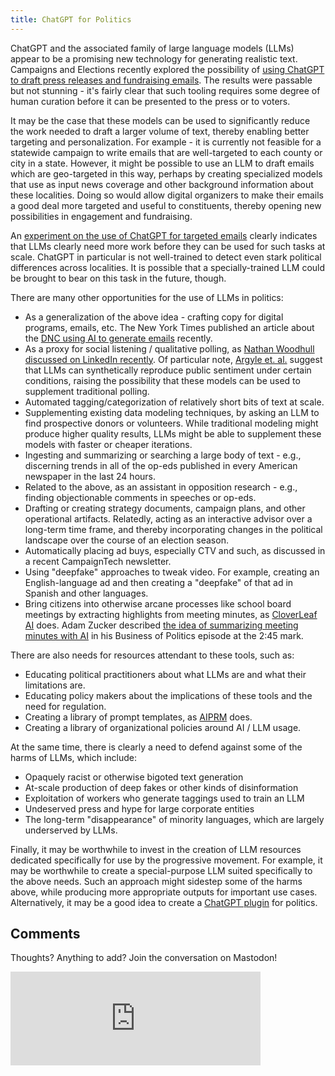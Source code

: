```yaml
---
title: ChatGPT for Politics
---
```


ChatGPT and the associated family of large language models (LLMs) appear to be a promising new technology for generating realistic text. Campaigns and Elections recently explored the possibility of [using ChatGPT to draft press releases and fundraising emails](https://campaignsandelections.com/campaigntech/what-ai-tools-like-chatgpt-mean-for-political-consultants/). The results were passable but not stunning - it's fairly clear that such tooling requires some degree of human curation before it can be presented to the press or to voters.

It may be the case that these models can be used to significantly reduce the work needed to draft a larger volume of text, thereby enabling better targeting and personalization. For example - it is currently not feasible for a statewide campaign to write emails that are well-targeted to each county or city in a state. However, it might be possible to use an LLM to draft emails which are geo-targeted in this way, perhaps by creating specialized models that use as input news coverage and other background information about these localities. Doing so would allow digital organizers to make their emails a good deal more targeted and useful to constituents, thereby opening new possibilities in engagement and fundraising.

An [experiment on the use of ChatGPT for targeted emails](/chatgpt-experiment) clearly indicates that LLMs clearly need more work before they can be used for such tasks at scale. ChatGPT in particular is not well-trained to detect even stark political differences across localities. It is possible that a specially-trained LLM could be brought to bear on this task in the future, though.

There are many other opportunities for the use of LLMs in politics:

* As a generalization of the above idea - crafting copy for digital programs, emails, etc. The New York Times published an article about the [DNC using AI to generate emails](https://www.nytimes.com/2023/03/28/us/politics/artificial-intelligence-2024-campaigns.html) recently.
* As a proxy for social listening / qualitative polling, as [Nathan Woodhull discussed on LinkedIn recently](https://www.linkedin.com/feed/update/urn:li:activity:7051235362253230080?updateEntityUrn=urn%3Ali%3Afs_feedUpdate%3A%28V2%2Curn%3Ali%3Aactivity%3A7051235362253230080%29). Of particular note, [Argyle et. al.](https://arxiv.org/pdf/2209.06899.pdf) suggest that LLMs can synthetically reproduce public sentiment under certain conditions, raising the possibility that these models can be used to supplement traditional polling.
* Automated tagging/categorization of relatively short bits of text at scale.
* Supplementing existing data modeling techniques, by asking an LLM to find prospective donors or volunteers. While traditional modeling might produce higher quality results, LLMs might be able to supplement these models with faster or cheaper iterations.
* Ingesting and summarizing or searching a large body of text - e.g., discerning trends in all of the op-eds published in every American newspaper in the last 24 hours.
* Related to the above, as an assistant in opposition research - e.g., finding objectionable comments in speeches or op-eds.
* Drafting or creating strategy documents, campaign plans, and other operational artifacts. Relatedly, acting as an interactive advisor over a long-term time frame, and thereby incorporating changes in the political landscape over the course of an election season.
* Automatically placing ad buys, especially CTV and such, as discussed in a recent CampaignTech newsletter.
* Using "deepfake" approaches to tweak video. For example, creating an English-language ad and then creating a "deepfake" of that ad in Spanish and other languages.
* Bring citizens into otherwise arcane processes like school board meetings by extracting highlights from meeting minutes, as [CloverLeaf AI](https://www.cloverleaf.ai/) does. Adam Zucker described [the idea of summarizing meeting minutes with AI](https://podcast.startupcaucus.com/1833138/10864846-training-artificial-intelligence-to-monitor-local-government-jeremy-becker-cloverleaf-ai) in his Business of Politics episode at the 2:45 mark.

There are also needs for resources attendant to these tools, such as:

* Educating political practitioners about what LLMs are and what their limitations are.
* Educating policy makers about the implications of these tools and the need for regulation.
* Creating a library of prompt templates, as [AIPRM](https://www.aiprm.com/) does.
* Creating a library of organizational policies around AI / LLM usage.

At the same time, there is clearly a need to defend against some of the harms of LLMs, which include:

* Opaquely racist or otherwise bigoted text generation
* At-scale production of deep fakes or other kinds of disinformation
* Exploitation of workers who generate taggings used to train an LLM
* Undeserved press and hype for large corporate entities
* The long-term "disappearance" of minority languages, which are largely underserved by LLMs.

Finally, it may be worthwhile to invest in the creation of LLM resources dedicated specifically for use by the progressive movement. For example, it may be worthwhile to create a special-purpose LLM suited specifically to the above needs. Such an approach might sidestep some of the harms above, while producing more appropriate outputs for important use cases. Alternatively, it may be a good idea to create a [ChatGPT plugin](https://openai.com/blog/chatgpt-plugins) for politics.

## Comments

Thoughts? Anything to add? Join the conversation on Mastodon!

<iframe src="https://mstdn.party/@shaisachs/110214217741646779/embed" class="mastodon-embed" style="max-width: 100%; border: 0" width="400" allowfullscreen="allowfullscreen"></iframe><script src="https://mstdn.party/embed.js" async="async"></script>